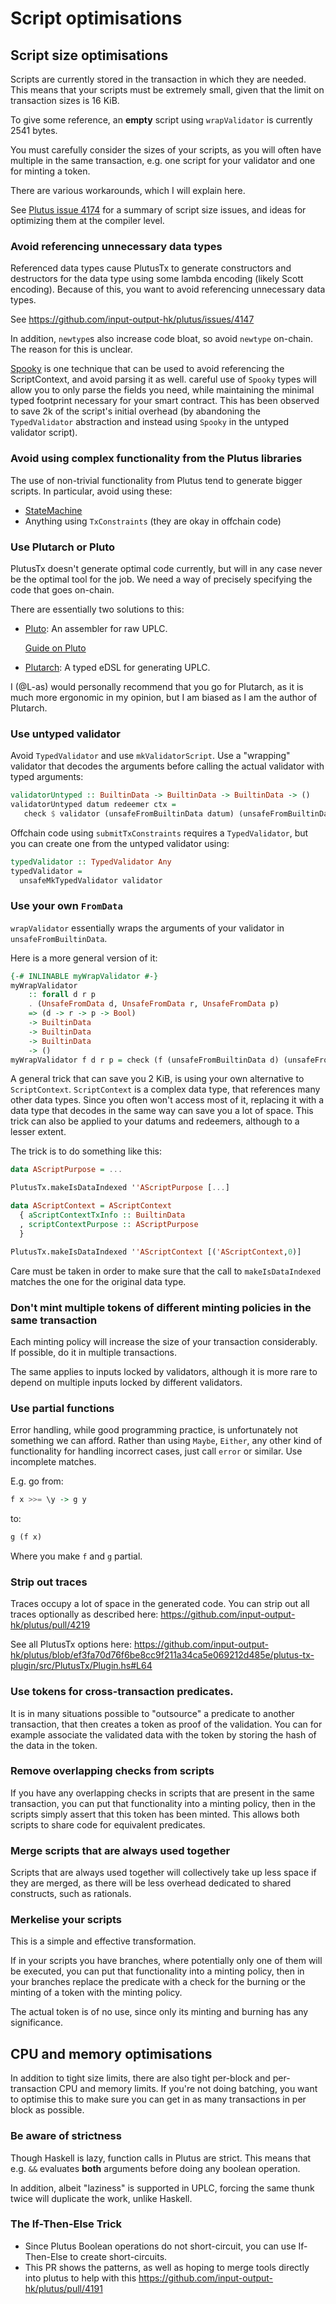 # Script optimisations

## Script size optimisations

Scripts are currently stored in the transaction in which they are needed. This means that your scripts must be extremely small, given that the limit on transaction sizes is 16 KiB.

To give some reference, an **empty** script using `wrapValidator` is currently 2541 bytes.

You must carefully consider the sizes of your scripts, as you will often have multiple
in the same transaction, e.g. one script for your validator and one for minting a token.

There are various workarounds, which I will explain here.

See [Plutus issue 4174](https://github.com/input-output-hk/plutus/issues/4174) for a summary of script size issues, and ideas for optimizing them at the compiler level.

### Avoid referencing unnecessary data types

Referenced data types cause PlutusTx to generate constructors and destructors
for the data type using some lambda encoding (likely Scott encoding).
Because of this, you want to avoid referencing unnecessary data types.

See https://github.com/input-output-hk/plutus/issues/4147

In addition, `newtype`s also increase code bloat, so avoid `newtype` on-chain.
The reason for this is unclear.

[Spooky](https://gitlab.com/fresheyeball/plutus-tx-spooky) is one technique that
can be used to avoid referencing the ScriptContext, and avoid parsing it as well.
careful use of `Spooky` types will allow you to only parse the fields you need,
while maintaining the minimal typed footprint necessary for your smart contract.
This has been observed to save 2k of the script's initial overhead (by abandoning
the `TypedValidator` abstraction and instead using `Spooky` in the untyped validator script).

### Avoid using complex functionality from the Plutus libraries

The use of non-trivial functionality from Plutus tend to generate bigger scripts. In particular, avoid using these:

- [StateMachine](https://github.com/input-output-hk/plutus-apps/issues/11)
- Anything using `TxConstraints` (they are okay in offchain code)

### Use Plutarch or Pluto

PlutusTx doesn't generate optimal code currently, but will in any case never be the optimal
tool for the job. We need a way of precisely specifying the code that goes on-chain.

There are essentially two solutions to this:
- [Pluto](https://github.com/Plutonomicon/pluto): An assembler for raw UPLC.

  [Guide on Pluto](https://github.com/Plutonomicon/pluto/blob/main/GUIDE.md)
- [Plutarch](https://github.com/Plutonomicon/plutarch): A typed eDSL for generating UPLC.

I (@L-as) would personally recommend that you go for Plutarch, as it is much more ergonomic
in my opinion, but I am biased as I am the author of Plutarch.

### Use untyped validator

Avoid `TypedValidator` and use `mkValidatorScript`. Use a "wrapping" validator that decodes the arguments before calling the actual validator with typed arguments:

```haskell
validatorUntyped :: BuiltinData -> BuiltinData -> BuiltinData -> ()
validatorUntyped datum redeemer ctx =
   check $ validator (unsafeFromBuiltinData datum) (unsafeFromBuiltinData redeemer) (unsafeFromBuiltinData ctx)
```

Offchain code using `submitTxConstraints` requires a `TypedValidator`, but you can create one from the untyped validator using:

```haskell
typedValidator :: TypedValidator Any
typedValidator =
  unsafeMkTypedValidator validator
```

### Use your own `FromData`

`wrapValidator` essentially wraps the arguments of your validator in `unsafeFromBuiltinData`.

Here is a more general version of it:

```haskell
{-# INLINABLE myWrapValidator #-}
myWrapValidator
    :: forall d r p
    . (UnsafeFromData d, UnsafeFromData r, UnsafeFromData p)
    => (d -> r -> p -> Bool)
    -> BuiltinData
    -> BuiltinData
    -> BuiltinData
    -> ()
myWrapValidator f d r p = check (f (unsafeFromBuiltinData d) (unsafeFromBuiltinData r) (unsafeFromBuiltinData p))
```

A general trick that can save you 2 KiB, is using your own alternative to `ScriptContext`. `ScriptContext` is a complex data type, that references many other data types. Since you often won't access most of it, replacing it with a data type that decodes in the same way can save you a lot of space. This trick can also be applied to your datums and redeemers, although to a lesser extent.

The trick is to do something like this:

```haskell
data AScriptPurpose = ...

PlutusTx.makeIsDataIndexed ''AScriptPurpose [...]

data AScriptContext = AScriptContext
  { aScriptContextTxInfo :: BuiltinData
  , scriptContextPurpose :: AScriptPurpose
  }

PlutusTx.makeIsDataIndexed ''AScriptContext [('AScriptContext,0)]
```

Care must be taken in order to make sure that the call to `makeIsDataIndexed` matches the one for the original data type.

### Don't mint multiple tokens of different minting policies in the same transaction

Each minting policy will increase the size of your transaction considerably. If possible, do it in multiple transactions.

The same applies to inputs locked by validators, although it is more rare to depend on multiple inputs locked by different validators.

### Use partial functions

Error handling, while good programming practice, is unfortunately not something we can afford.
Rather than using `Maybe`, `Either`, any other kind of functionality for handling incorrect cases,
just call `error` or similar. Use incomplete matches.

E.g. go from:
```haskell
f x >>= \y -> g y
```
to:
```haskell
g (f x)
```
Where you make `f` and `g` partial.

### Strip out traces

Traces occupy a lot of space in the generated code. You can strip out all traces
optionally as described here: https://github.com/input-output-hk/plutus/pull/4219

See all PlutusTx options here: https://github.com/input-output-hk/plutus/blob/ef3fa70d76f6be8cc9f211a34ca5e069212d485e/plutus-tx-plugin/src/PlutusTx/Plugin.hs#L64

### Use tokens for cross-transaction predicates.

It is in many situations possible to "outsource" a predicate
to another transaction, that then creates a token as proof of the validation.
You can for example associate the validated data with the token by storing
the hash of the data in the token.

### Remove overlapping checks from scripts

If you have any overlapping checks in scripts that are present
in the same transaction, you can put that functionality into a minting
policy, then in the scripts simply assert that this token has been minted.
This allows both scripts to share code for equivalent predicates.

### Merge scripts that are always used together

Scripts that are always used together will collectively
take up less space if they are merged, as there will be less overhead
dedicated to shared constructs, such as rationals.

### Merkelise your scripts

This is a simple and effective transformation.

If in your scripts you have branches, where potentially only one of them will be executed,
you can put that functionality into a minting policy, then in your branches
replace the predicate with a check for the burning or the minting of a token
with the minting policy.

The actual token is of no use, since only its minting and burning has any significance.

## CPU and memory optimisations

In addition to tight size limits, there are also tight per-block and
per-transaction CPU and memory limits. If you're not doing batching,
you want to optimise this to make sure you can get in as many transactions
in per block as possible.

### Be aware of strictness

Though Haskell is lazy, function calls in Plutus are strict.
This means that e.g. `&&` evaluates **both** arguments before
doing any boolean operation.

In addition, albeit "laziness" is supported in UPLC, forcing the same thunk
twice will duplicate the work, unlike Haskell.

### The If-Then-Else Trick
- Since Plutus Boolean operations do not short-circuit, you can use If-Then-Else to create short-circuits.
- This PR shows the patterns, as well as hoping to merge tools directly into plutus to help with this https://github.com/input-output-hk/plutus/pull/4191
